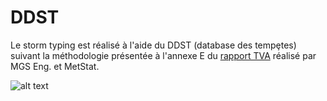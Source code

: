 # DDST
Le storm typing est réalisé à l'aide du DDST (database des tempȩtes) suivant la méthodologie présentée à l'annexe E du [rapport TVA](http://www.mgsengr.com/damsafetyfiles/TVA_Point%20Precipitation-Frequency_2015-03-02_Release.pdf?#page=132&target=_blank) réalisé par MGS Eng. et MetStat.

![alt text](https://github.com/hydrologie/sefm/blob/master/img/AMS.png?raw=true)
